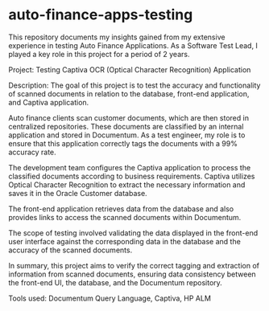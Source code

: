 # auto-finance-apps-testing
This repository documents my insights gained from my extensive experience in testing Auto Finance Applications. As a Software Test Lead, I played a key role in this project for a period of 2 years.


Project: Testing Captiva OCR (Optical Character Recognition) Application

Description: 
The goal of this project is to test the accuracy and functionality of scanned documents in relation to the database, front-end application, and Captiva application.

Auto finance clients scan customer documents, which are then stored in centralized repositories. These documents are classified by an internal application and stored in Documentum. As a test engineer, my role is to ensure that this application correctly tags the documents with a 99% accuracy rate.

The development team configures the Captiva application to process the classified documents according to business requirements. Captiva utilizes Optical Character Recognition to extract the necessary information and saves it in the Oracle Customer database.

The front-end application retrieves data from the database and also provides links to access the scanned documents within Documentum.

The scope of testing involved validating the data displayed in the front-end user interface against the corresponding data in the database and the accuracy of the scanned documents.

In summary, this project aims to verify the correct tagging and extraction of information from scanned documents, ensuring data consistency between the front-end UI, the database, and the Documentum repository.

Tools used: Documentum Query Language, Captiva, HP ALM

